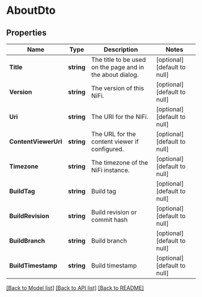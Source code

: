 # AboutDto

## Properties
Name | Type | Description | Notes
------------ | ------------- | ------------- | -------------
**Title** | **string** | The title to be used on the page and in the about dialog. | [optional] [default to null]
**Version** | **string** | The version of this NiFi. | [optional] [default to null]
**Uri** | **string** | The URI for the NiFi. | [optional] [default to null]
**ContentViewerUrl** | **string** | The URL for the content viewer if configured. | [optional] [default to null]
**Timezone** | **string** | The timezone of the NiFi instance. | [optional] [default to null]
**BuildTag** | **string** | Build tag | [optional] [default to null]
**BuildRevision** | **string** | Build revision or commit hash | [optional] [default to null]
**BuildBranch** | **string** | Build branch | [optional] [default to null]
**BuildTimestamp** | **string** | Build timestamp | [optional] [default to null]

[[Back to Model list]](../README.md#documentation-for-models) [[Back to API list]](../README.md#documentation-for-api-endpoints) [[Back to README]](../README.md)


